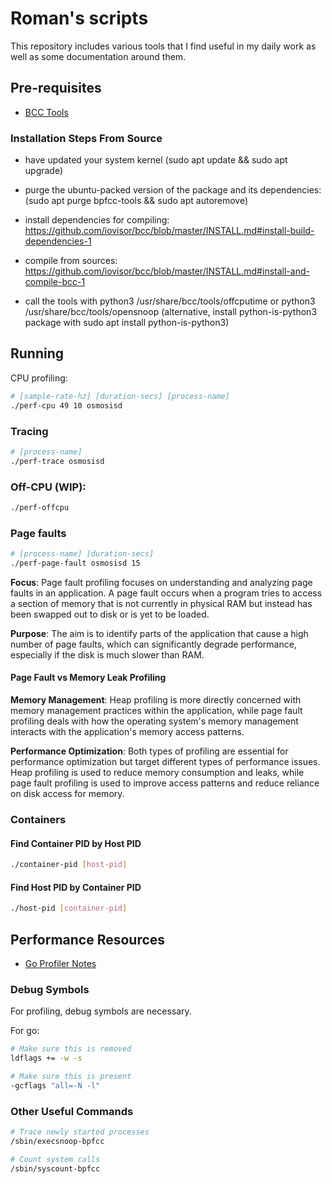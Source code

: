 # Roman's scripts

This repository includes various tools that I find useful in my daily work as well as
some documentation around them.

## Pre-requisites

- [BCC Tools](https://github.com/iovisor/bcc)

### Installation Steps From Source

- have updated your system kernel (sudo apt update && sudo apt upgrade)

- purge the ubuntu-packed version of the package and its dependencies:  (sudo apt purge bpfcc-tools && sudo apt autoremove)

- install dependencies for compiling: https://github.com/iovisor/bcc/blob/master/INSTALL.md#install-build-dependencies-1

- compile from sources: https://github.com/iovisor/bcc/blob/master/INSTALL.md#install-and-compile-bcc-1

- call the tools with python3 /usr/share/bcc/tools/offcputime or python3 /usr/share/bcc/tools/opensnoop (alternative, install python-is-python3 package with sudo apt install python-is-python3)



## Running

CPU profiling:
```bash
# [sample-rate-hz] [duration-secs] [process-name] 
./perf-cpu 49 10 osmosisd
```

### Tracing
```bash
# [process-name]
./perf-trace osmosisd
```

### Off-CPU (WIP):
```bash
./perf-offcpu
```

### Page faults
```bash
# [process-name] [duration-secs]
./perf-page-fault osmosisd 15
```

**Focus**: Page fault profiling focuses on understanding and analyzing page faults in an application. A page fault occurs when a program tries to access a section of memory that is not currently in physical RAM but instead has been swapped out to disk or is yet to be loaded.

**Purpose**: The aim is to identify parts of the application that cause a high number of page faults, which can significantly degrade performance, especially if the disk is much slower than RAM.

#### Page Fault vs Memory Leak Profiling

**Memory Management**: Heap profiling is more directly concerned with memory management practices within the application, while page fault profiling deals with how the operating system's memory management interacts with the application's memory access patterns.

**Performance Optimization**: Both types of profiling are essential for performance optimization but target different types of performance issues. Heap profiling is used to reduce memory consumption and leaks, while page fault profiling is used to improve access patterns and reduce reliance on disk access for memory.

### Containers

#### Find Container PID by Host PID

```bash
./container-pid [host-pid]
```

#### Find Host PID by Container PID

```bash
./host-pid [container-pid]
```


## Performance Resources

- [Go Profiler Notes](https://github.com/DataDog/go-profiler-notes?tab=readme-ov-file)

### Debug Symbols

For profiling, debug symbols are necessary.


For go:
```bash
# Make sure this is removed
ldflags += -w -s

# Make sure this is present
-gcflags "all=-N -l"
```

### Other Useful Commands

```bash
# Trace newly started processes
/sbin/execsnoop-bpfcc

# Count system calls
/sbin/syscount-bpfcc

```